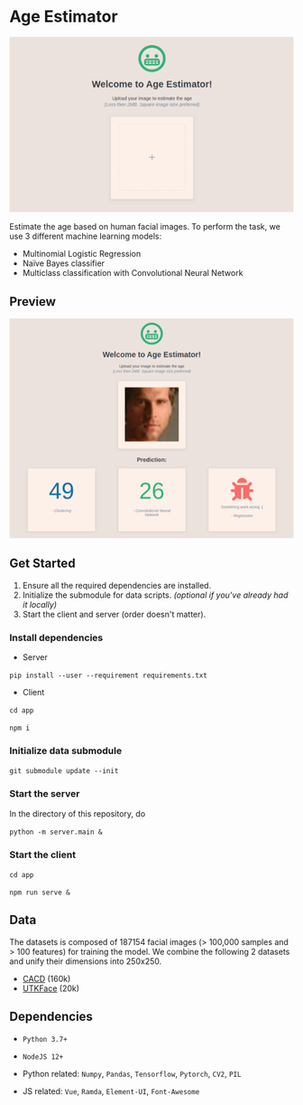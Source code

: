 # Age Estimator

![](./preview/app.png)

Estimate the age based on human facial images. To perform the task, we use 3 different machine learning models:

- Multinomial Logistic Regression
- Naïve Bayes classifier
- Multiclass classification with Convolutional Neural Network

## Preview

![](./preview/app_uploaded.png)

## Get Started

1. Ensure all the required dependencies are installed.
2. Initialize the submodule for data scripts. _(optional if you've already had it locally)_
3. Start the client and server (order doesn't matter).

### Install dependencies

- Server

`pip install --user --requirement requirements.txt`

- Client

`cd app`

`npm i`

### Initialize data submodule

`git submodule update --init`

### Start the server

In the directory of this repository, do

`python -m server.main &`

### Start the client

`cd app`

`npm run serve &`

## Data

The datasets is composed of 187154 facial images (> 100,000 samples and > 100 features) for training the model. We combine the following 2 datasets and unify their dimensions into 250x250.

- [CACD](https://bcsiriuschen.github.io/CARC/) (160k)
- [UTKFace](https://susanqq.github.io/UTKFace/) (20k)

## Dependencies

- `Python 3.7+`
- `NodeJS 12+`

- Python related: `Numpy`, `Pandas`, `Tensorflow`, `Pytorch`, `CV2`, `PIL`
- JS related: `Vue`, `Ramda`, `Element-UI`, `Font-Awesome`
